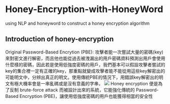 # Honey-Encryption-with-HoneyWord
using NLP and honeyword to construct a honey encryption algorithm

## Introduction of honey-encryption
Original Password-Based Encrytion (PBE):
  攻擊者能一次嘗試大量的密碼(key)來對密文進行解密，而且他也能從過去被洩漏出的用戶密碼資料預測出用戶會使用什麼樣的密碼，因此若是使用低強度密碼的用戶，我們基本可以假設攻擊者嘗試的key的集合裡一定有正確的key，那重點就變成攻擊者能不能從用這些key解密出的可能明文中，分辨出真正的明文。使用傳統PBE的情況下，用錯誤key解密出的明文有極大機率會是一串亂碼或是沒有意義的字串，
  ![](https://www.researchgate.net/profile/Oludare-Omolara/publication/329999109/figure/fig1/AS:709414373826561@1546148975326/An-illustration-of-the-setting-of-the-conventional-encryption-scheme-in-a-brute-force.ppm)
Honey encryption 便是為了反制 brute-force attack 而被設計出來的系統，它能強化傳統的 Password-Based Encryption (PBE)，讓使用低強度密碼的用戶也能獲得相當的安全性
